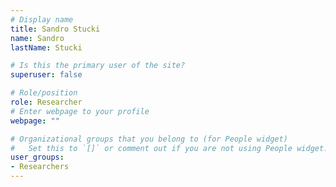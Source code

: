 ```yaml
---
# Display name
title: Sandro Stucki
name: Sandro
lastName: Stucki

# Is this the primary user of the site?
superuser: false

# Role/position
role: Researcher
# Enter webpage to your profile
webpage: ""

# Organizational groups that you belong to (for People widget)
#   Set this to `[]` or comment out if you are not using People widget.
user_groups:
- Researchers
---
```

